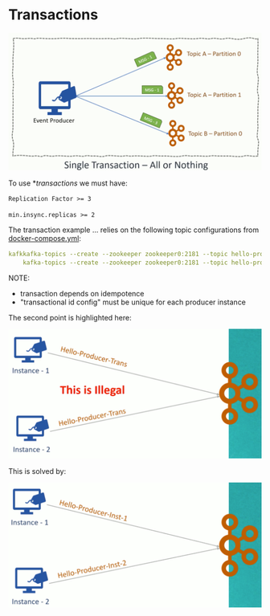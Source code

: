 # Transactions

![Implementing transactions](images/implementing-transactions.png)

To use **transactions* we must have:
```properties
Replication Factor >= 3

min.insync.replicas >= 2
```

The transaction example ... relies on the following topic configurations from [docker-compose.yml](../kafka/docker/docker-compose.yml):

```yaml
kafkkafka-topics --create --zookeeper zookeeper0:2181 --topic hello-producer-1 --partitions 3 --replication-factor 3 --config min.insync.replicas=2
    kafka-topics --create --zookeeper zookeeper0:2181 --topic hello-producer-2 --partitions 3 --replication-factor 3 --config min.insync.replicas=2
```

NOTE:
- transaction depends on idempotence
- "transactional id config" must be unique for each producer instance

The second point is highlighted here:

![Cannot do this](images/illegal.png)

This is solved by:

![Legal](images/legal.png)